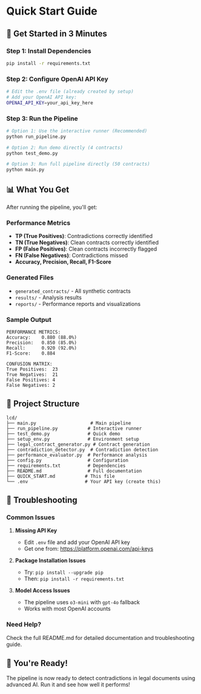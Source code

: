 # Quick Start Guide

## 🚀 Get Started in 3 Minutes

### Step 1: Install Dependencies
```bash
pip install -r requirements.txt
```

### Step 2: Configure OpenAI API Key
```bash
# Edit the .env file (already created by setup)
# Add your OpenAI API key:
OPENAI_API_KEY=your_api_key_here
```

### Step 3: Run the Pipeline
```bash
# Option 1: Use the interactive runner (Recommended)
python run_pipeline.py

# Option 2: Run demo directly (4 contracts)
python test_demo.py

# Option 3: Run full pipeline directly (50 contracts)
python main.py
```

## 📊 What You Get

After running the pipeline, you'll get:

### Performance Metrics
- **TP (True Positives)**: Contradictions correctly identified
- **TN (True Negatives)**: Clean contracts correctly identified  
- **FP (False Positives)**: Clean contracts incorrectly flagged
- **FN (False Negatives)**: Contradictions missed
- **Accuracy, Precision, Recall, F1-Score**

### Generated Files
- `generated_contracts/` - All synthetic contracts
- `results/` - Analysis results
- `reports/` - Performance reports and visualizations

### Sample Output
```
PERFORMANCE METRICS:
Accuracy:    0.880 (88.0%)
Precision:   0.850 (85.0%)
Recall:      0.920 (92.0%)
F1-Score:    0.884

CONFUSION MATRIX:
True Positives:  23
True Negatives:  21
False Positives: 4
False Negatives: 2
```

## 🎯 Project Structure

```
lcd/
├── main.py                    # Main pipeline
├── run_pipeline.py           # Interactive runner
├── test_demo.py              # Quick demo
├── setup_env.py              # Environment setup
├── legal_contract_generator.py # Contract generation
├── contradiction_detector.py  # Contradiction detection
├── performance_evaluator.py  # Performance analysis
├── config.py                 # Configuration
├── requirements.txt          # Dependencies
├── README.md                 # Full documentation
├── QUICK_START.md           # This file
└── .env                     # Your API key (create this)
```

## 🔧 Troubleshooting

### Common Issues

1. **Missing API Key**
   - Edit `.env` file and add your OpenAI API key
   - Get one from: https://platform.openai.com/api-keys

2. **Package Installation Issues**
   - Try: `pip install --upgrade pip`
   - Then: `pip install -r requirements.txt`

3. **Model Access Issues**
   - The pipeline uses `o3-mini` with `gpt-4o` fallback
   - Works with most OpenAI accounts

### Need Help?
Check the full README.md for detailed documentation and troubleshooting guide.

## 🎉 You're Ready!

The pipeline is now ready to detect contradictions in legal documents using advanced AI. Run it and see how well it performs! 
